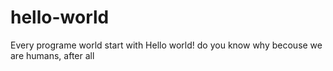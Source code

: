 # hello-world
Every programe world start
with Hello world! do you know
why becouse we are humans, after all
